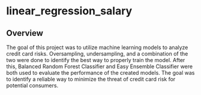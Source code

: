 # linear_regression_salary
## Overview
The goal of this project was to utilize machine learning models to analyze credit card risks. Oversampling, undersampling, and a combination of the two were done to identify the best way to properly train the model. After this, Balanced Random Forest Classifier and Easy Ensemble Classifier were both used to evaluate the performance of the created models. The goal was to identify a reliable way to minimize the threat of credit card risk for potential consumers. 
